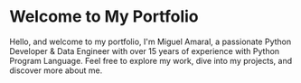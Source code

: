 <!-- Adding google Analytics -->
<script>
  window.dataLayer = window.dataLayer || [];
  function gtag(){dataLayer.push(arguments);}
  gtag('js', new Date());

  gtag('config', 'G-MV51GYN8DB');
</script>

# Welcome to My Portfolio

Hello, and welcome to my portfolio, I'm Miguel Amaral, a passionate Python Developer & Data Engineer with over 15 years of experience with Python Program Language. Feel free to explore my work, dive into my projects, and discover more about me.

